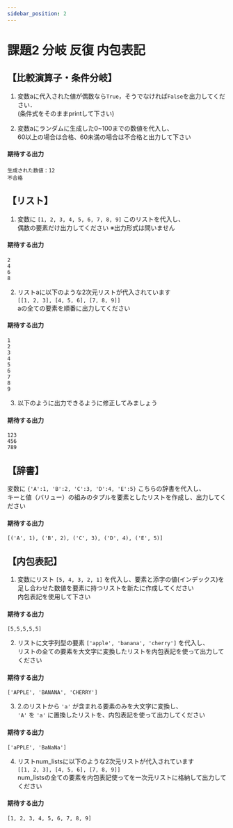 ```yaml
---
sidebar_position: 2
---
```


# 課題2 分岐 反復 内包表記

## 【比較演算子・条件分岐】

1. 変数aに代入された値が偶数なら`True`，そうでなければ`False`を出力してください．  
(条件式をそのままprintして下さい)



2. 変数aにランダムに生成した0~100までの数値を代入し、  
60以上の場合は合格、60未満の場合は不合格と出力して下さい

#### 期待する出力
```
生成された数値：12
不合格
```

## 【リスト】

1. 変数に `[1, 2, 3, 4, 5, 6, 7, 8, 9]` このリストを代入し、  
偶数の要素だけ出力してください ※出力形式は問いません  

#### 期待する出力
```
2
4
6
8
```

2. リストaに以下のような2次元リストが代入されています  
`[[1, 2, 3], [4, 5, 6], [7, 8, 9]]`  
aの全ての要素を順番に出力してください

#### 期待する出力
```
1
2
3
4
5
6
7
8
9
```

3. 以下のように出力できるように修正してみましょう

#### 期待する出力
```
123
456
789
```

## 【辞書】
変数に `{'A':1, 'B':2, 'C':3, 'D':4, 'E':5}` こちらの辞書を代入し、  
キーと値（バリュー）の組みのタプルを要素としたリストを作成し、出力してください

#### 期待する出力
```
[('A', 1), ('B', 2), ('C', 3), ('D', 4), ('E', 5)]
```


## 【内包表記】
1. 変数にリスト `[5, 4, 3, 2, 1]` を代入し、要素と添字の値(インデックス)を足し合わせた数値を要素に持つリストを新たに作成してください  
内包表記を使用して下さい

#### 期待する出力
```
[5,5,5,5,5]
```

2. リストに文字列型の要素 `['apple', 'banana', 'cherry']` を代入し、  
リストの全ての要素を大文字に変換したリストを内包表記を使って出力してください

#### 期待する出力
```
['APPLE', 'BANANA', 'CHERRY']
```

3. 2.のリストから `'a'` が含まれる要素のみを大文字に変換し、  
`'A'` を `'a'` に置換したリストを、内包表記を使って出力してください

#### 期待する出力
```
['aPPLE', 'BaNaNa']
```

4. リストnum_listsに以下のような2次元リストが代入されています  
`[[1, 2, 3], [4, 5, 6], [7, 8, 9]]`  
num_listsの全ての要素を内包表記使ってを一次元リストに格納して出力してください

#### 期待する出力
```
[1, 2, 3, 4, 5, 6, 7, 8, 9]
```